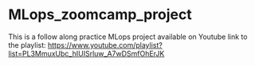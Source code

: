 # MLops_zoomcamp_project
This is a follow along practice MLops project available on Youtube 
link to the playlist: https://www.youtube.com/playlist?list=PL3MmuxUbc_hIUISrluw_A7wDSmfOhErJK
